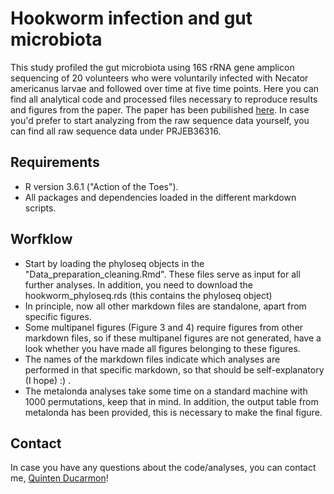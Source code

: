 # Hookworm infection and gut microbiota

This study profiled the gut microbiota using 16S rRNA gene amplicon sequencing of 20 volunteers who were voluntarily infected with Necator americanus larvae and followed over time at five time points. Here you can find all analytical code and processed files necessary to reproduce results and figures from the paper.
The paper has been pubilished [here](https://www.tandfonline.com/doi/full/10.1080/19490976.2020.1840764).
In case you'd prefer to start analyzing from the raw sequence data yourself, you can find all raw sequence data under PRJEB36316.

## Requirements
- R version 3.6.1 ("Action of the Toes").
- All packages and dependencies loaded in the different markdown scripts. 

## Worfklow
- Start by loading the phyloseq objects in the "Data_preparation_cleaning.Rmd". These files serve as input for all further analyses. In addition, you need to download the hookworm_phyloseq.rds (this contains the phyloseq object)
- In principle, now all other markdown files are standalone, apart from specific figures.
- Some multipanel figures (Figure 3 and 4) require figures from other markdown files, so if these multipanel figures are not generated, have a look whether you have made all figures belonging to these figures.
- The names of the markdown files indicate which analyses are performed in that specific markdown, so that should be self-explanatory (I hope) :) .
- The metalonda analyses take some time on a standard machine with 1000 permutations, keep that in mind. In addition, the output table from metalonda has been provided, this is necessary to make the final figure.

## Contact
In case you have any questions about the code/analyses, you can contact me, [Quinten Ducarmon](mailto:q.r.ducarmon@lumc.nl)! 